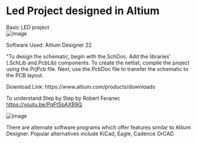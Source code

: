 # Led Project designed in Altium
Basic LED project
<br>
![image](https://github.com/Ritikiitk/Basic_Led/assets/117504931/95c5697b-799d-4852-94f6-af218a195cdb)


Software Used: Altium Designer 22
<br>
<p>"To design the schematic, begin with the.SchDoc. Add the libraries' (.SchLib and.PcbLib) components. To create the netlist, compile the project using the.PrjPcb file. Next, use the.PcbDoc file to transfer the schematic to the PCB layout.</p>
Download Link: https://www.altium.com/products/downloads

To understand Step by Step by Robert Feranec
https://youtu.be/PqFtSpAXB9Q 


![image](https://github.com/Ritikiitk/Basic_Led/assets/117504931/ec40520d-c4b7-4511-b186-e265e24cddd1)


There are alternate software programs which offer features similar to Altium Designer. 
Popular alternatives include KiCad, Eagle, Cadence OrCAD
